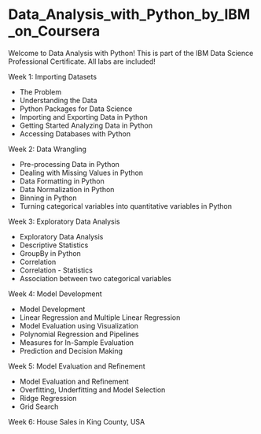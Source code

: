 # Data_Analysis_with_Python_by_IBM_on_Coursera
Welcome to Data Analysis with Python! This is part of the IBM Data Science Professional Certificate.
All labs are included!

Week 1: Importing Datasets
* The Problem
* Understanding the Data
* Python Packages for Data Science
* Importing and Exporting Data in Python
* Getting Started Analyzing Data in Python
* Accessing Databases with Python

Week 2: Data Wrangling
* Pre-processing Data in Python
* Dealing with Missing Values in Python
* Data Formatting in Python
* Data Normalization in Python
* Binning in Python
* Turning categorical variables into quantitative variables in Python

Week 3: Exploratory Data Analysis
* Exploratory Data Analysis
* Descriptive Statistics
* GroupBy in Python
* Correlation
* Correlation - Statistics
* Association between two categorical variables

Week 4: Model Development
* Model Development
* Linear Regression and Multiple Linear Regression
* Model Evaluation using Visualization
* Polynomial Regression and Pipelines
* Measures for In-Sample Evaluation
* Prediction and Decision Making

Week 5: Model Evaluation and Refinement
* Model Evaluation and Refinement
* Overfitting, Underfitting and Model Selection
* Ridge Regression
* Grid Search

Week 6: House Sales in King County, USA
